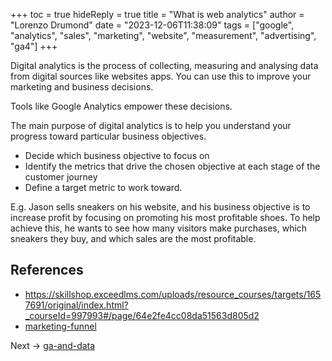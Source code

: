 +++
toc = true
hideReply = true
title = "What is web analytics"
author = "Lorenzo Drumond"
date = "2023-12-06T11:38:09"
tags = ["google",  "analytics",  "sales",  "marketing",  "website",  "measurement",  "advertising",  "ga4"]
+++


Digital analytics is the process of collecting, measuring and analysing data from digital sources like websites apps. You can use this to improve your marketing and business decisions.

Tools like Google Analytics empower these decisions.

The main purpose of digital analytics is to help you understand your progress toward particular business objectives.
- Decide which business objective to focus on
- Identify the metrics that drive the chosen objective at each stage of the customer journey
- Define a target metric to work toward.

E.g.
Jason sells sneakers on his website, and his business objective is to increase
profit by focusing on promoting his most profitable shoes. To help achieve
this, he wants to see how many visitors make purchases, which sneakers they
buy, and which sales are the most profitable.

## References
- https://skillshop.exceedlms.com/uploads/resource_courses/targets/1657691/original/index.html?_courseId=997993#/page/64e2fe4cc08da51563d805d2
- [marketing-funnel](/wiki/marketing-funnel/)

Next -> [ga-and-data](/wiki/ga-and-data/)
